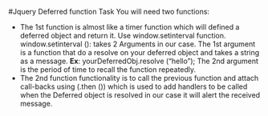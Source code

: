 #Jquery Deferred function Task
You will need two functions:
-	The 1st function is almost like a timer function which will defined a deferred object and return it.
Use window.setinterval function.
window.setinterval (): takes 2 Arguments in our case.
The 1st argument is a function that do a resolve on your deferred object and takes a string as a message.
**Ex**:
yourDeferredObj.resolve (“hello”);
The 2nd argument is the period of time to recall the function repeatedly.
-	The 2nd function functionality is to call the previous function and attach call-backs using (.then ()) which is used to add handlers to be called when the Deferred object is resolved in our case it will alert the received message.
